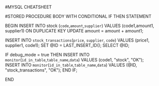 #MYSQL CHEATSHEET



#STORED PROCEDURE BODY WITH CONDITIONAL IF THEN STATEMENT

BEGIN
INSERT INTO stock
    (`code`,`amount`,`supplier`)
VALUES
    (code1,amount1, supplier1)
ON DUPLICATE KEY UPDATE
	amount = amount + amount1;

INSERT INTO `stock_transactions`(`price`, `supplier`, `code`) VALUES (price1, supplier1, code1);
SET @ID = LAST_INSERT_ID();
SELECT @ID;

IF debug_mode = true THEN
	INSERT INTO `monitor`(`id_in_table`,`table_name`,`data`) VALUES 		(code1, "stock", "OK");
    INSERT INTO `monitor`(`id_in_table`,`table_name`,`data`) VALUES 		(@ID, "stock_transactions", "OK");
END IF;

END
